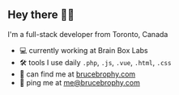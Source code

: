 ## Hey there 👋🏼

I'm a full-stack developer from Toronto, Canada 

- 💻 currently working at Brain Box Labs
- 🛠 tools I use daily `.php`, `.js`, `.vue`, `.html`, `.css`
- 🏢 can find me at [brucebrophy.com](https://brucebrophy.com)
- 💬 ping me at [me@brucebrophy.com](mailto:me@brucebrophy.com)
